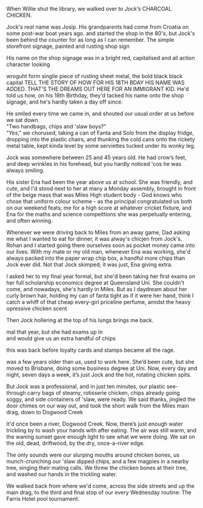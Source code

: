 When Willie shut the library, we walked over to *Jock’s* CHARCOAL CHICKEN.

 Jock's *real* name was Josip. His grandparents had come from Croatia on some post-war boat years ago. and started the shop in the 80's, but Jock's been behind the counter for as long as I can remember. The simple storefront signage, painted   and rusting shop sign
 
 His name on the shop signage was in a bright red, capitalised and all action character looking
 
 wroguht form singlie piece of rusting sheet metal, the bold black black capital
 TELL THE STORY OF HOW FOR HIS 18TH BDAY HIS NAME WAS ADDED. THAT'S THE DREAMS OUT HERE FOR AN IMMIGRANT KID.
 He'd told us how, on his 18th Birthday, they'd tacked his name onto the shop signage, and he's hardly taken a day off since.
 
 He smiled every time we came in, and shouted our usual order at us before we sat down.  
"Two handbags, chips and 'slaw boys?"  
“*Yes*,” we chorused, taking a can of Fanta and Solo from the display fridge, dropping into the plastic chairs, and thunking the cold cans onto the rickety metal table, kept kinda level by some serviettes tucked under its wonky leg.  

Jock was somewhere between 25 and 45 years old. He had crow’s feet, and deep wrinkles in his forehead, but you hardly noticed 'cos he was always smiling.

His sister Ena had been the year above us at school. She was friendly, and cute, and I'd stood next to her at many a Monday assembly, brought in front of the beige mass that was Miles High student body - God knows who chose that uniform colour scheme - as the principal congratulated us both on our weekend feats; me for a high score at whatever cricket fixture, and Ena for the maths and science compeittions she was perpetually entering, and often winning.  

Whenever we were driving back to Miles from an away game, Dad asking me what I wanted to eat for dinner, it was alway's chicjen from Jock's. Rohan and I started going there ourselves soon as pocket money came into our lives. With my mate or my old man, whenever Ena was working, she'd always packed into the paper wrap chip box, a handful more chips than Jock ever did. Not that Jock skimped; it was just, Ena giving extra.  

I asked her to my final year formal, but she'd been taking her first exams on her full scholarship economics degree at Queensland Uni. She couldn't come, and nowadays, she's hardly in Miles. But as I daydream about her curly brown hair, holding my can of fanta tight as if it were her hand, think I catch a whiff of that cheap every-girl priceline perfume, amidst the heavy opressive chicken scent  

Then Jock hollering at the top of his lungs brings me back.  

mal that year, but she had exams up in  
and would give us an extra handful of chips  

this was back before loyalty cards and stamps became all the rage.  

was a few years older than us,  used to work here. She’d been cute, but she moved to Brisbane, doing some business degree at Uni. Now, every day and night, seven days a week, it’s just Jock and the hot, rotating chicken spits.  

But Jock was a professional, and in just ten minutes, our plastic see-through carry bags of steamy, rotisserie chicken, chips already going soggy, and side containers of 'slaw, were ready. We said thanks, jingled the door chimes on our way out, and took the short walk from the Miles main drag, down to Dogwood Creek  

It'd once been a river, Dogwood Creek. Now, there’s just enough water trickling by to wash your hands with after eating. The air was still warm, and the waning sunset gave enough light to see what we were doing. We sat on the old, dead, driftwood, by the dry, once-a-river edge.  

The only sounds were our slurping mouths around chicken bones, us munch-crunching our 'slaw dipped chips, and a few magpies  in a nearby tree, singing their mating calls. We threw the chicken bones at their tree, and washed our hands in the trickling water.  

We walked back from where we'd come, across the side streets and up the main drag, to the third and final stop of our every Wednesday routine: The Farris Hotel pool tournament.  
